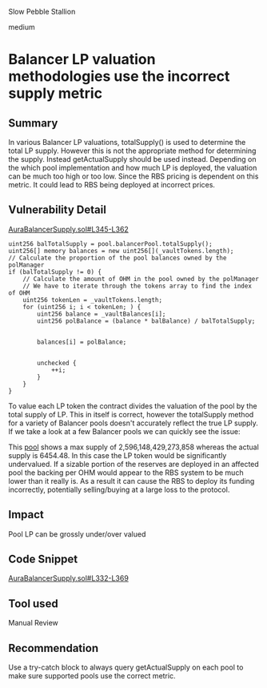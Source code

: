 Slow Pebble Stallion

medium

# Balancer LP valuation methodologies use the incorrect supply metric

## Summary

In various Balancer LP valuations, totalSupply() is used to determine the total LP supply. However this is not the appropriate method for determining the supply. Instead getActualSupply should be used instead. Depending on the which pool implementation and how much LP is deployed, the valuation can be much too high or too low. Since the RBS pricing is dependent on this metric. It could lead to RBS being deployed at incorrect prices.

## Vulnerability Detail

[AuraBalancerSupply.sol#L345-L362](https://github.com/sherlock-audit/2023-11-olympus/blob/main/bophades/src/modules/SPPLY/submodules/AuraBalancerSupply.sol#L345-L362)

    uint256 balTotalSupply = pool.balancerPool.totalSupply();
    uint256[] memory balances = new uint256[](_vaultTokens.length);
    // Calculate the proportion of the pool balances owned by the polManager
    if (balTotalSupply != 0) {
        // Calculate the amount of OHM in the pool owned by the polManager
        // We have to iterate through the tokens array to find the index of OHM
        uint256 tokenLen = _vaultTokens.length;
        for (uint256 i; i < tokenLen; ) {
            uint256 balance = _vaultBalances[i];
            uint256 polBalance = (balance * balBalance) / balTotalSupply;


            balances[i] = polBalance;


            unchecked {
                ++i;
            }
        }
    }

To value each LP token the contract divides the valuation of the pool by the total supply of LP. This in itself is correct, however the totalSupply method for a variety of Balancer pools doesn't accurately reflect the true LP supply. If we take a look at a few Balancer pools we can quickly see the issue:

This [pool](https://etherscan.io/token/0x42ed016f826165c2e5976fe5bc3df540c5ad0af7) shows a max supply of 2,596,148,429,273,858 whereas the actual supply is 6454.48. In this case the LP token would be significantly undervalued. If a sizable portion of the reserves are deployed in an affected pool the backing per OHM would appear to the RBS system to be much lower than it really is. As a result it can cause the RBS to deploy its funding incorrectly, potentially selling/buying at a large loss to the protocol.

## Impact

Pool LP can be grossly under/over valued

## Code Snippet

[AuraBalancerSupply.sol#L332-L369](https://github.com/sherlock-audit/2023-11-olympus/blob/main/bophades/src/modules/SPPLY/submodules/AuraBalancerSupply.sol#L332-L369)

## Tool used

Manual Review

## Recommendation

Use a try-catch block to always query getActualSupply on each pool to make sure supported pools use the correct metric.
